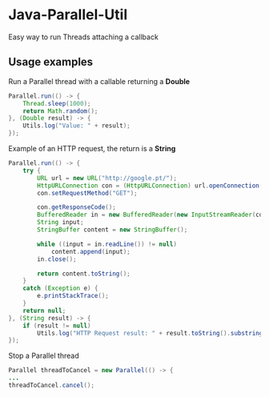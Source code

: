 # Java-Parallel-Util
Easy way to run Threads attaching a callback

## Usage examples

Run a Parallel thread with a callable returning a **Double** 

```java
Parallel.run(() -> {
	Thread.sleep(1000);
	return Math.random();
}, (Double result) -> {
	Utils.log("Value: " + result);
});
```

Example of an HTTP request, the return is a **String**

```java
Parallel.run(() -> {
	try {
		URL url = new URL("http://google.pt/");
		HttpURLConnection con = (HttpURLConnection) url.openConnection();
		con.setRequestMethod("GET");

		con.getResponseCode();
		BufferedReader in = new BufferedReader(new InputStreamReader(con.getInputStream()));
		String input;
		StringBuffer content = new StringBuffer();

		while ((input = in.readLine()) != null)
			content.append(input);
		in.close();

		return content.toString();
	}
	catch (Exception e) {
		e.printStackTrace();
	}
	return null;
}, (String result) -> {
	if (result != null)
		Utils.log("HTTP Request result: " + result.toString().substring(0, 32) + "...");
});
```

Stop a Parallel thread

```java
Parallel threadToCancel = new Parallel(() -> {
...
threadToCancel.cancel();
```
